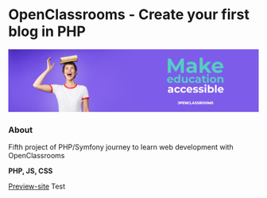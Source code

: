 # OpenClassrooms - Create your first blog in PHP

![OpenClassrooms banneer](./ressources/images/oc_banner.png)

### About

Fifth project of PHP/Symfony journey to learn web development with OpenClassrooms

**PHP, JS, CSS**

[Preview-site](https://github.com/FlorianJourde)
Test
